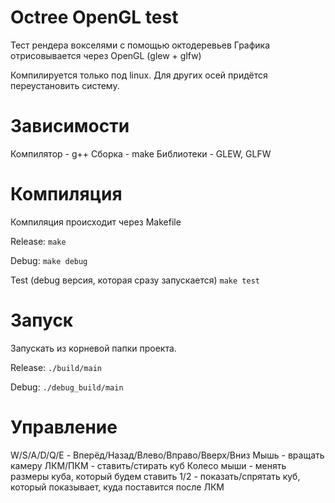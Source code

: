 # Octree OpenGL test
Тест рендера вокселями с помощью октодеревьев
Графика отрисовывается через OpenGL (glew + glfw)

Компилируется только под linux. Для других осей придётся переустановить систему.

# Зависимости
Компилятор - g++
Сборка - make
Библиотеки - GLEW, GLFW

# Компиляция
Компиляция происходит через Makefile

Release:
`make`

Debug:
`make debug`

Test (debug версия, которая сразу запускается)
`make test`

# Запуск
Запускать из корневой папки проекта.

Release:
`./build/main`

Debug:
`./debug_build/main`

# Управление
W/S/A/D/Q/E - Вперёд/Назад/Влево/Вправо/Вверх/Вниз
Мышь - вращать камеру
ЛКМ/ПКМ - ставить/стирать куб
Колесо мыши - менять размеры куба, который будем ставить
1/2 - показать/спрятать куб, который показывает, куда поставится после ЛКМ
